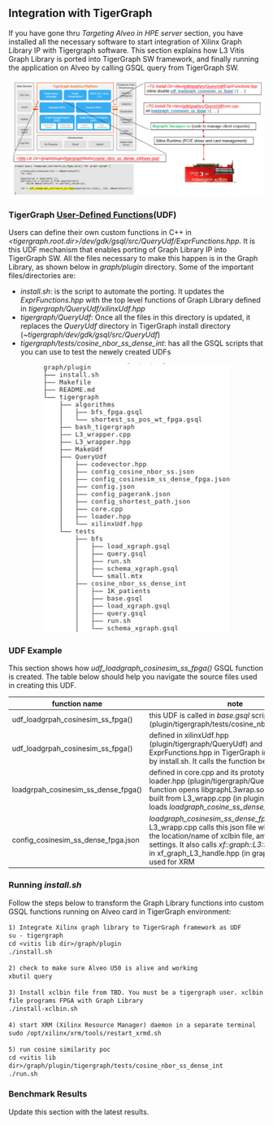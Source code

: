 
## Integration with TigerGraph 
If you have gone thru *Targeting Alveo in HPE server* section, you have installed all the necessary software to start integration of Xilinx Graph Library IP with Tigergraph software. This section explains how L3 Vitis Graph Library is ported into TigerGraph SW framework, and finally running the application on Alveo by calling GSQL query from TigerGraph SW.

<p align="center">
<img src="images/fig_TG_top.jpg", width "300">
</p>

### TigerGraph [User-Defined Functions](https://docs.tigergraph.com/dev/gsql-ref/querying/operators-functions-and-expressions#user-defined-functions)(UDF)

Users can define their own custom functions in C++ in *<tigergraph.root.dir>/dev/gdk/gsql/src/QueryUdf/ExprFunctions.hpp*. It is this UDF mechanism that enables porting of Graph Library IP into TigerGraph SW. All the files necessary to make this happen is in the Graph Library, as shown below in *graph/plugin* directory.  Some of the important files/directories are:

- *install.sh*: is the script to automate the porting. It updates the *ExprFunctions.hpp* with the top level functions of Graph Library defined in *tigergraph/QueryUdf/xilinxUdf.hpp*
- *tigergraph/QueryUdf*: Once all the files in this directory is updated, it replaces the *QueryUdf* directory in TigerGraph install directory (*~tigergraph/dev/gdk/gsql/src/QueryUdf*)
- *tigergraph/tests/cosine_nbor_ss_dense_int*: has all the GSQL scripts that you can use to test the newely created UDFs


<p align="center">
<img src="images/fig_plugin.jpg", width "200">
</p>


### UDF Example
This section shows how *udf_loadgraph_cosinesim_ss_fpga()* GSQL function is created. The table below should help you navigate the source files used in creating this UDF.


| function name | note |
| ------------------------------- | ------------------------------- |
| udf_loadgrpah_cosinesim_ss_fpga() | this UDF is called in *base.gsql* script (plugin/tigergraph/tests/cosine_nbor_ss_dense_int) |
| udf_loadgrpah_cosinesim_ss_fpga() | defined in xilinxUdf.hpp (plugin/tigergraph/QueryUdf) and copied to ExprFunctions.hpp in TigerGraph install directory by install.sh. It calls the function below |
| loadgrpah_cosinesim_ss_dense_fpga() | defined in core.cpp and its prototype is in loader.hpp (plugin/tigergraph/QueryUdf). This function opens libgraphL3wrap.so library, which is built from L3_wrapp.cpp (in plugin/tigergraph), and loads *loadgraph_cosine_ss_dense_fpga()* |
| config_cosinesim_ss_dense_fpga.json | *loadgraph_cosinesim_ss_dense_fpga* in L3_wrapp.cpp calls this json file which specifies the location/name of xclbin file, among other settings. It also calls *xf::graph::L3::Handle* defined in xf_graph_L3_handle.hpp (in graph/L3/include) used for XRM  |


### Running *install.sh*
Follow the steps below to transform the Graph Library functions into custom GSQL functions running on Alveo card in TigerGraph environment:


```
1) Integrate Xilinx graph library to TigerGraph framework as UDF 
su - tigergraph
cd <vitis lib dir>/graph/plugin  
./install.sh

2) check to make sure Alveo U50 is alive and working
xbutil query

3) Install xclbin file from TBD. You must be a tigergraph user. xclbin file programs FPGA with Graph Library
./install-xclbin.sh

4) start XRM (Xilinx Resource Manager) daemon in a separate terminal  
sudo /opt/xilinx/xrm/tools/restart_xrmd.sh

5) run cosine similarity poc  
cd <vitis lib dir>/graph/plugin/tigergraph/tests/cosine_nbor_ss_dense_int
./run.sh
```

### Benchmark Results
Update this section with the latest results.

